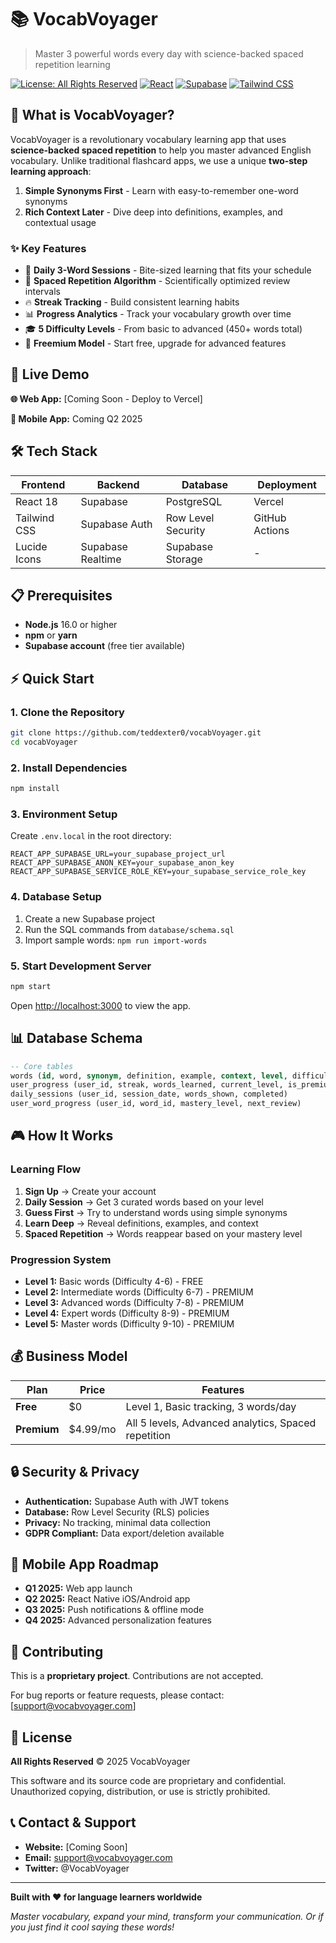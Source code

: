 # 📚 VocabVoyager

> Master 3 powerful words every day with science-backed spaced repetition learning

[![License: All Rights Reserved](https://img.shields.io/badge/License-All%20Rights%20Reserved-red.svg)](LICENSE)
[![React](https://img.shields.io/badge/React-18.2.0-blue.svg)](https://reactjs.org/)
[![Supabase](https://img.shields.io/badge/Supabase-2.53.0-green.svg)](https://supabase.com/)
[![Tailwind CSS](https://img.shields.io/badge/Tailwind_CSS-4.1.11-38B2AC.svg)](https://tailwindcss.com/)

## 🎯 **What is VocabVoyager?**

VocabVoyager is a revolutionary vocabulary learning app that uses **science-backed spaced repetition** to help you master advanced English vocabulary. Unlike traditional flashcard apps, we use a unique **two-step learning approach**:

1. **Simple Synonyms First** - Learn with easy-to-remember one-word synonyms
2. **Rich Context Later** - Dive deep into definitions, examples, and contextual usage

### ✨ **Key Features**

- 📅 **Daily 3-Word Sessions** - Bite-sized learning that fits your schedule
- 🧠 **Spaced Repetition Algorithm** - Scientifically optimized review intervals
- 🔥 **Streak Tracking** - Build consistent learning habits
- 📊 **Progress Analytics** - Track your vocabulary growth over time
- 🎓 **5 Difficulty Levels** - From basic to advanced (450+ words total)
- 💎 **Freemium Model** - Start free, upgrade for advanced features

## 🚀 **Live Demo**

**🌐 Web App:** [Coming Soon - Deploy to Vercel]

**📱 Mobile App:** Coming Q2 2025

## 🛠️ **Tech Stack**

| Frontend | Backend | Database | Deployment |
|----------|---------|----------|------------|
| React 18 | Supabase | PostgreSQL | Vercel |
| Tailwind CSS | Supabase Auth | Row Level Security | GitHub Actions |
| Lucide Icons | Supabase Realtime | Supabase Storage | - |

## 📋 **Prerequisites**

- **Node.js** 16.0 or higher
- **npm** or **yarn**
- **Supabase account** (free tier available)

## ⚡ **Quick Start**

### 1. Clone the Repository
```bash
git clone https://github.com/teddexter0/vocabVoyager.git
cd vocabVoyager
```

### 2. Install Dependencies
```bash
npm install
```

### 3. Environment Setup
Create `.env.local` in the root directory:
```env
REACT_APP_SUPABASE_URL=your_supabase_project_url
REACT_APP_SUPABASE_ANON_KEY=your_supabase_anon_key
REACT_APP_SUPABASE_SERVICE_ROLE_KEY=your_supabase_service_role_key
```

### 4. Database Setup
1. Create a new Supabase project
2. Run the SQL commands from `database/schema.sql`
3. Import sample words: `npm run import-words`

### 5. Start Development Server
```bash
npm start
```

Open [http://localhost:3000](http://localhost:3000) to view the app.

## 📊 **Database Schema**

```sql
-- Core tables
words (id, word, synonym, definition, example, context, level, difficulty)
user_progress (user_id, streak, words_learned, current_level, is_premium)
daily_sessions (user_id, session_date, words_shown, completed)
user_word_progress (user_id, word_id, mastery_level, next_review)
```

## 🎮 **How It Works**

### Learning Flow
1. **Sign Up** → Create your account
2. **Daily Session** → Get 3 curated words based on your level
3. **Guess First** → Try to understand words using simple synonyms
4. **Learn Deep** → Reveal definitions, examples, and context
5. **Spaced Repetition** → Words reappear based on your mastery level

### Progression System
- **Level 1:** Basic words (Difficulty 4-6) - FREE
- **Level 2:** Intermediate words (Difficulty 6-7) - PREMIUM
- **Level 3:** Advanced words (Difficulty 7-8) - PREMIUM
- **Level 4:** Expert words (Difficulty 8-9) - PREMIUM
- **Level 5:** Master words (Difficulty 9-10) - PREMIUM

## 💰 **Business Model**

| Plan | Price | Features |
|------|-------|----------|
| **Free** | $0 | Level 1, Basic tracking, 3 words/day |
| **Premium** | $4.99/mo | All 5 levels, Advanced analytics, Spaced repetition |

## 🔒 **Security & Privacy**

- **Authentication:** Supabase Auth with JWT tokens
- **Database:** Row Level Security (RLS) policies
- **Privacy:** No tracking, minimal data collection
- **GDPR Compliant:** Data export/deletion available

## 📱 **Mobile App Roadmap**

- **Q1 2025:** Web app launch
- **Q2 2025:** React Native iOS/Android app
- **Q3 2025:** Push notifications & offline mode
- **Q4 2025:** Advanced personalization features

## 🤝 **Contributing**

This is a **proprietary project**. Contributions are not accepted.

For bug reports or feature requests, please contact: [support@vocabvoyager.com]

## 📄 **License**

**All Rights Reserved** © 2025 VocabVoyager

This software and its source code are proprietary and confidential. Unauthorized copying, distribution, or use is strictly prohibited.

## 📞 **Contact & Support**

- **Website:** [Coming Soon]
- **Email:** support@vocabvoyager.com
- **Twitter:** @VocabVoyager

---

**Built with ❤️ for language learners worldwide**

*Master vocabulary, expand your mind, transform your communication. Or if you just find it cool saying these words!*
